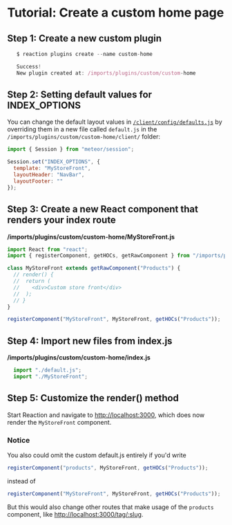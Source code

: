 # Tutorial: Create a custom home page

## Step 1: Create a new custom plugin

```js
   $ reaction plugins create --name custom-home

   Success!
   New plugin created at: /imports/plugins/custom/custom-home
```

## Step 2: Setting default values for INDEX_OPTIONS

You can change the default layout values in [`/client/config/defaults.js`]( https://github.com/reactioncommerce/reaction/blob/f40ff536c139d70da02ca10ae12655247452d658/client/config/defaults.js#L1-L74) by overriding them in a new file called `default.js` in the `/imports/plugins/custom/custom-home/client/` folder:

```js
import { Session } from "meteor/session";

Session.set("INDEX_OPTIONS", {
  template: "MyStoreFront",
  layoutHeader: "NavBar",
  layoutFooter: ""
});
```

## Step 3: Create a new React component that renders your index route

**/imports/plugins/custom/custom-home/MyStoreFront.js**
```js
import React from "react";
import { registerComponent, getHOCs, getRawComponent } from "/imports/plugins/core/components/lib";

class MyStoreFront extends getRawComponent("Products") {
  // render() {
  //  return (
  //    <div>Custom store front</div>
  //  );
  // }
}

registerComponent("MyStoreFront", MyStoreFront, getHOCs("Products"));
```

## Step 4: Import new files from index.js
**/imports/plugins/custom/custom-home/index.js**
```js
  import "./default.js";
  import "./MyStoreFront";
```

## Step 5: Customize the render() method

Start Reaction and navigate to <http://localhost:3000>, which does now render the `MyStoreFront` component.

### Notice

You also could omit the custom default.js entirely if you'd write

```js
registerComponent("products", MyStoreFront, getHOCs("Products"));
```

instead of

```js
registerComponent("MyStoreFront", MyStoreFront, getHOCs("Products"));
```

But this would also change other routes that make usage of the `products`
component, like <http://localhost:3000/tag/:slug>.
